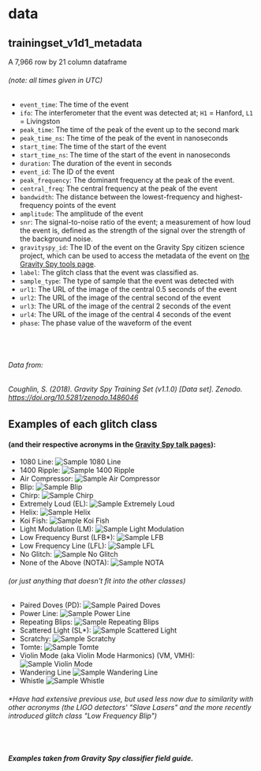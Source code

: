 # data


## trainingset_v1d1_metadata
A 7,966 row by 21 column dataframe

###### (note: all times given in UTC)
- `event_time`: The time of the event
- `ifo`: The interferometer that the event was detected at; `H1` = Hanford, `L1` = Livingston
- `peak_time`: The time of the peak of the event up to the second mark
- `peak_time_ns`: The time of the peak of the event in nanoseconds
- `start_time`: The time of the start of the event
- `start_time_ns`: The time of the start of the event in nanoseconds
- `duration`: The duration of the event in seconds
- `event_id`: The ID of the event
- `peak_frequency`: The dominant frequency at the peak of the event.
- `central_freq`: The central frequency at the peak of the event
- `bandwidth`: The distance between the lowest-frequency and highest-frequency points of the event
- `amplitude`: The amplitude of the event
- `snr`: The signal-to-noise ratio of the event; a measurement of how loud the event is, defined as the strength of the signal over the strength of the background noise.
- `gravityspy_id`: The ID of the event on the Gravity Spy citizen science project, which can be used to access the metadata of the event on [the Gravity Spy tools page](https://gravityspytools.ciera.northwestern.edu/).
- `label`: The glitch class that the event was classified as.
- `sample_type`: The type of sample that the event was detected with
- `url1`: The URL of the image of the central 0.5 seconds of the event
- `url2`: The URL of the image of the central second of the event
- `url3`: The URL of the image of the central 2 seconds of the event
- `url4`: The URL of the image of the central 4 seconds of the event
- `phase`: The phase value of the waveform of the event

<br><br>

###### Data from:
###### Coughlin, S. (2018). Gravity Spy Training Set (v1.1.0) [Data set]. Zenodo. https://doi.org/10.5281/zenodo.1486046

## Examples of each glitch class 
#### (and their respective acronyms in the [Gravity Spy talk pages](https://www.zooniverse.org/projects/zooniverse/gravity-spy/talk/)):

- 1080 Line: ![Sample 1080 Line](https://thumbnails.zooniverse.org/500x/panoptes-uploads.zooniverse.org/field_guide_attached_image/25936f58-f0eb-4aff-947e-fb73b18c032a.jpeg)
- 1400 Ripple: ![Sample 1400 Ripple](https://thumbnails.zooniverse.org/500x/panoptes-uploads.zooniverse.org/production/project_attached_image/01f81564-9cee-49f7-b33f-c0cf059e0e44.png)
- Air Compressor: ![Sample Air Compressor](https://thumbnails.zooniverse.org/500x/panoptes-uploads.zooniverse.org/production/project_attached_image/21c286ea-f66b-4435-8ce9-1c759cc329a6.png)
- Blip: ![Sample Blip](https://thumbnails.zooniverse.org/500x/panoptes-uploads.zooniverse.org/production/project_attached_image/cd9395b9-bc24-41c1-abee-bf294ee588c0.png)
- Chirp: ![Sample Chirp](https://thumbnails.zooniverse.org/500x/panoptes-uploads.zooniverse.org/production/project_attached_image/69e358a1-47e0-47ce-bf48-f3b934d130c0.png)
- Extremely Loud (EL): ![Sample Extremely Loud](https://thumbnails.zooniverse.org/500x/panoptes-uploads.zooniverse.org/field_guide_attached_image/2d06cdc5-00f9-4df8-b01c-9a4a381827d7.jpeg)
- Helix: ![Sample Helix](https://thumbnails.zooniverse.org/500x/panoptes-uploads.zooniverse.org/field_guide_attached_image/3e2256a2-a58a-47b0-a0c2-21f5d026182f.jpeg)
- Koi Fish: ![Sample Koi Fish](https://thumbnails.zooniverse.org/500x/panoptes-uploads.zooniverse.org/field_guide_attached_image/1f6fc022-fb0a-425d-8268-1b8b594693f7.jpeg)
- Light Modulation (LM): ![Sample Light Modulation](https://thumbnails.zooniverse.org/500x/panoptes-uploads.zooniverse.org/field_guide_attached_image/20aa56ab-ee89-404e-aee6-caab4e1111ac.jpeg)
- Low Frequency Burst (LFB*): ![Sample LFB](https://thumbnails.zooniverse.org/500x/panoptes-uploads.zooniverse.org/field_guide_attached_image/c8f01659-a6dd-440c-bd87-f7b1afbda6a0.jpeg)
- Low Frequency Line (LFL): ![Sample LFL](https://thumbnails.zooniverse.org/500x/panoptes-uploads.zooniverse.org/production/project_attached_image/a84bb775-c7c3-467c-b35c-dfa6caef0a8b.png)
- No Glitch: ![Sample No Glitch](https://thumbnails.zooniverse.org/500x/panoptes-uploads.zooniverse.org/production/project_attached_image/138221a8-b8bc-4f6f-bb28-263730788240.png)
- None of the Above (NOTA): ![Sample NOTA](https://panoptes-uploads.zooniverse.org/subject_location/2a27739d-e6c7-4fd0-8520-db625b1832b1.png)

###### (or just anything that doesn't fit into the other classes)
- Paired Doves (PD): ![Sample Paired Doves](https://thumbnails.zooniverse.org/500x/panoptes-uploads.zooniverse.org/field_guide_attached_image/f5e80c66-c196-446c-93ee-fe7bad0255f5.jpeg)
- Power Line: ![Sample Power Line](https://thumbnails.zooniverse.org/500x/panoptes-uploads.zooniverse.org/production/project_attached_image/50f9b595-eeed-4360-a280-fd391ac10ab2.png)
- Repeating Blips: ![Sample Repeating Blips](https://thumbnails.zooniverse.org/500x/panoptes-uploads.zooniverse.org/production/project_attached_image/355b4845-0e64-46e2-ab4e-8bab49d4534f.png)
- Scattered Light (SL*): ![Sample Scattered Light](https://thumbnails.zooniverse.org/500x/panoptes-uploads.zooniverse.org/field_guide_attached_image/a983b07d-0a89-4cd7-a483-d5c3edd153fc.jpeg)
- Scratchy: ![Sample Scratchy](https://thumbnails.zooniverse.org/500x/panoptes-uploads.zooniverse.org/field_guide_attached_image/520d2eb8-5d7c-4cd5-a40c-34a6e4f8a7bc.jpeg)
- Tomte: ![Sample Tomte](https://thumbnails.zooniverse.org/500x/panoptes-uploads.zooniverse.org/field_guide_attached_image/5e56f0ce-7b8d-48fe-83cb-8e1f066708e2.jpeg)
- Violin Mode (aka Violin Mode Harmonics) (VM, VMH): ![Sample Violin Mode](https://thumbnails.zooniverse.org/500x/panoptes-uploads.zooniverse.org/field_guide_attached_image/92335ae3-fb22-4a84-ae49-c8ccdc0febd0.jpeg)
- Wandering Line ![Sample Wandering Line](https://thumbnails.zooniverse.org/500x/panoptes-uploads.zooniverse.org/field_guide_attached_image/4d6f9cb8-3b9a-43dd-9d5a-4420142ff14d.jpeg)
- Whistle ![Sample Whistle](https://thumbnails.zooniverse.org/500x/panoptes-uploads.zooniverse.org/field_guide_attached_image/f156a30b-2cb4-4872-8a46-457d83e744d4.jpeg)

###### *Have had extensive previous use, but used less now due to similarity with other acronyms (the LIGO detectors' "Slave Lasers" and the more recently introduced glitch class "Low Frequency Blip")
<br>

##### Examples taken from Gravity Spy classifier field guide.